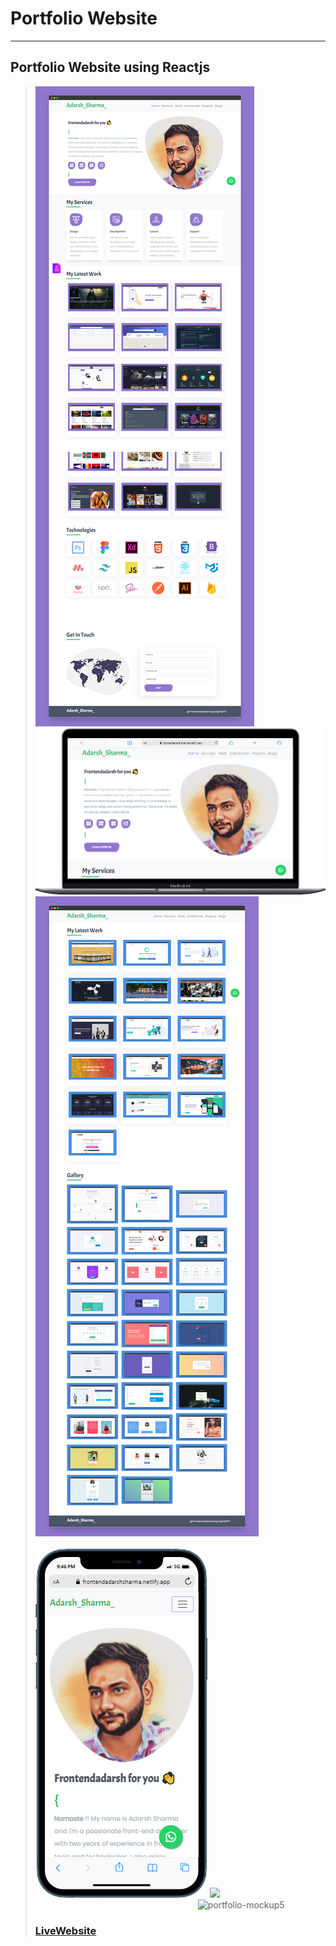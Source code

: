 # Portfolio Website
---
Portfolio Website using Reactjs
---
> ![portfolio-mockup1](public/images/portfolio1.png)
> ![portfolio-mockup4](public/images/desktopmockup.png)
> ![portfolio-mockup2](public/images/portfolio2.png)
> &nbsp; &nbsp;&nbsp;&nbsp;&nbsp;&nbsp;&nbsp;&nbsp;&nbsp;&nbsp;&nbsp;&nbsp;&nbsp;&nbsp;&nbsp;&nbsp;&nbsp;&nbsp;&nbsp;&nbsp;&nbsp;&nbsp;&nbsp;&nbsp;&nbsp;&nbsp;&nbsp;&nbsp;&nbsp;&nbsp;&nbsp;&nbsp;&nbsp;&nbsp;&nbsp;&nbsp;&nbsp;&nbsp;&nbsp;&nbsp;&nbsp;&nbsp;&nbsp;&nbsp;&nbsp;&nbsp;&nbsp;&nbsp;&nbsp;&nbsp;&nbsp;&nbsp;&nbsp;&nbsp;&nbsp;&nbsp;&nbsp;&nbsp;&nbsp;&nbsp;&nbsp;&nbsp;
![portfolio-mockup3](public/images/mobilemockup.png)
> ![]("")
>&nbsp; &nbsp;&nbsp;&nbsp;&nbsp;&nbsp;&nbsp;&nbsp;&nbsp;&nbsp;&nbsp;&nbsp;&nbsp;&nbsp;&nbsp;&nbsp;&nbsp;&nbsp;&nbsp;&nbsp;&nbsp;&nbsp;&nbsp;&nbsp;&nbsp;&nbsp;&nbsp;&nbsp;&nbsp;&nbsp;&nbsp;&nbsp;&nbsp;&nbsp;&nbsp;&nbsp;&nbsp;&nbsp;&nbsp;&nbsp;&nbsp;&nbsp;&nbsp;&nbsp;&nbsp;&nbsp;&nbsp;&nbsp;&nbsp;&nbsp;&nbsp;&nbsp;&nbsp;&nbsp;&nbsp;&nbsp;&nbsp;&nbsp;&nbsp;&nbsp;&nbsp;&nbsp;&nbsp;&nbsp;&nbsp;&nbsp;
![portfolio-mockup5](public/images/mobileviewdemo.gif)
> ### [LiveWebsite](https://frontendadarshsharma.netlify.app)
